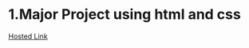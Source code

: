 
#  1.Major Project using html and css 
[Hosted Link](https://ganesh-patel.github.io/Major-Project1/)
